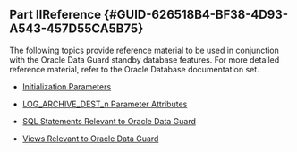 ## Part IIReference {#GUID-626518B4-BF38-4D93-A543-457D55CA5B75}

The following topics provide reference material to be used in conjunction with the Oracle Data Guard standby database features. For more detailed reference material, refer to the Oracle Database documentation set.

* [ Initialization Parameters](oracle-initialization-parameters-used-by-oracle-data-guard.md#GUID-A1CF9B00-F0F5-4F3B-A0E0-9D6ABF775EC9)

* [ LOG_ARCHIVE_DEST_n Parameter Attributes](LOG_ARCHIVE_DEST_n-parameter-attributes.md#GUID-B04FC22C-F0B0-440F-BAF4-182EE547FCC1)

* [ SQL Statements Relevant to Oracle Data Guard](sql-statements-used-by-oracle-data-guard.md#GUID-A3B54628-8FDB-4E99-A933-9EDD59AAC2DF)

* [ Views Relevant to Oracle Data Guard ](oracle-data-guard-in-oracle-database-views.md#GUID-FF72163C-78B0-475F-B4CE-135EF288A32A)


